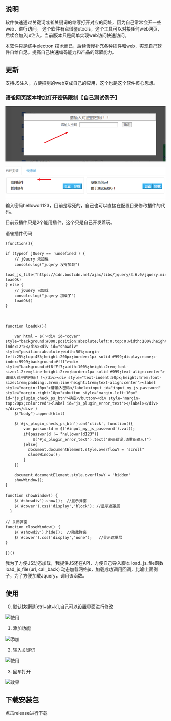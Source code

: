 ## 说明
软件快速通过关键词或者关键词的缩写打开对应的网址，因为自己常常会开一些web，进行访问。
这个软件有点借鉴utools，这个工具可以对接任何web网页，后续会加入js注入。当前版本只是简单实现web访问快速访问。

本软件只是练手electron 技术而已，后续慢慢补充各种插件和web，实现自己软件自给自足。提高自己快速编码能力和产品的驾驭能力。

## 更新
支持JS注入，方便把别的web变成自己的应用，这个也是这个软件核心思想。

### 语雀网页版本增加打开密码限制【自己测试例子】
![语雀密码](image/语雀密码.png)

![语雀密码](image/已经安装的插件.png)
输入密码helloworl123，目前是写死的，自己也可以直接在配置目录修改插件的代码。

目前云插件只是2个能用插件，这个只是自己开发着玩。

语雀插件代码
    
    (function(){
	
    if (typeof jQuery == 'undefined') { 
        // jQuery 未加载 
        console.log("juqery 没有加载")
        load_js_file("https://cdn.bootcdn.net/ajax/libs/jquery/3.6.0/jquery.min.js", loadOk)
    } else { 
        // jQuery 已加载 
        console.log("juqery 加载了")
        loadOk()
    }

	
	
	function loadOk(){

        var html = $('<div id="cover" style="background:#000;position:absolute;left:0;top:0;width:100%;height:100%;opacity:.7;display:none;z-index:2"></div><div id="showdiv" style="position:absolute;width:50%;margin-left:25%;top:45%;height:200px;border:1px solid #999;display:none;z-index:9999;background:#fff"><div style="background:#f8f7f7;width:100%;height:2rem;font-size:1.2rem;line-height:2rem;border:1px solid #999;text-align:center">请输入对应的密码！！</div><div style="text-indent:50px;height:4rem;font-size:1rem;padding:.5rem;line-height:1rem;text-align:center"><label style="margin:10px">请输入密码</label><input id="input_my_js_password" style="margin-right:10px"><button style="margin-left:10px" id="js_plugin_check_ps_btn">确定</button><div style="margin-top:20px;color:red"><label id="js_plugin_error_text"></label></div></div></div>')
        $("body").append(html)
        
        $('#js_plugin_check_ps_btn').on('click', function(){
            var passworld = $('#input_my_js_password').val();
            if(passworld != "helloworld123"){
                $('#js_plugin_error_text').text("密码错误,请重新输入!")
            }else{
              document.documentElement.style.overflowY = 'scroll'
              closeWindow();
            }
        })

        document.documentElement.style.overflowY = 'hidden'
        showWindow();	
	}

    function showWindow() {
        $('#showdiv').show();  //显示弹窗
        $('#cover').css('display','block'); //显示遮罩层
      }

    // 关闭弹窗
    function closeWindow() {
        $('#showdiv').hide();  //隐藏弹窗
        $('#cover').css('display','none');   //显示遮罩层
    }    

    })()


我为了方便JS动态加载，我提供JS还在API，方便自己导入脚本
load_js_file函数
load_js_file(url, call_back)
动态加载网络js，加载成功调用回调，比喻上面例子，为了方便加载Jquery，调用该函数。


## 使用
0. 默认快捷键[ctrl+alt+k],自己可以设置界面进行修改

![使用](image/快捷键.png)

1. 添加功能

![添加](image/设置.png)

2. 输入关键词

![使用](image/搜索.png)

3. 回车打开

![效果](image/效果.png)

## 下载安装包
点击release进行下载
